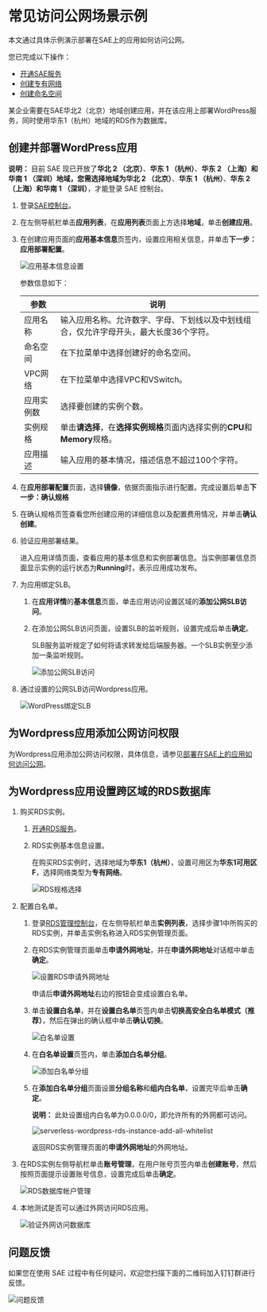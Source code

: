 # 常见访问公网场景示例

本文通过具体示例演示部署在SAE上的应用如何访问公网。

您已完成以下操作：

-   [开通SAE服务](https://help.aliyun.com/document_detail/87739.html)
-   [创建专有网络](/cn.zh-CN/专有网络和交换机/使用专有网络.md)
-   [创建命名空间](/cn.zh-CN/快速入门/准备工作.md)

某企业需要在SAE华北2（北京）地域创建应用，并在该应用上部署WordPress服务，同时使用华东1（杭州）地域的RDS作为数据库。

## 创建并部署WordPress应用

**说明：** 目前 SAE 现已开放了**华北 2 （北京）**、**华东 1 （杭州）**、**华东 2 （上海）**和**华南 1 （深圳）**地域，您需选择地域为**华北 2 （北京）**、**华东 1 （杭州）**、**华东 2 （上海）**和**华南 1 （深圳）**，才能登录 SAE 控制台。

1.  登录[SAE控制台](https://sae.console.aliyun.com)。

2.  在左侧导航栏单击**应用列表**，在**应用列表**页面上方选择**地域**，单击**创建应用**。

3.  在创建应用页面的**应用基本信息**页签内，设置应用相关信息，并单击**下一步：应用部署配置**。

    ![应用基本信息设置](https://static-aliyun-doc.oss-accelerate.aliyuncs.com/assets/img/zh-CN/1369788951/p60491.png)

    参数信息如下：

    |参数|说明|
    |--|--|
    |应用名称|输入应用名称。允许数字、字母、下划线以及中划线组合，仅允许字母开头，最大长度36个字符。|
    |命名空间|在下拉菜单中选择创建好的命名空间。|
    |VPC网络|在下拉菜单中选择VPC和VSwitch。|
    |应用实例数|选择要创建的实例个数。|
    |实例规格|单击**请选择**，在**选择实例规格**页面内选择实例的**CPU**和**Memory**规格。|
    |应用描述|输入应用的基本情况，描述信息不超过100个字符。|

4.  在**应用部署配置**页面，选择**镜像**，依据页面指示进行配置。完成设置后单击**下一步：确认规格**

5.  在确认规格页签查看您所创建应用的详细信息以及配置费用情况，并单击**确认创建**。

6.  验证应用部署结果。

    进入应用详情页面，查看应用的基本信息和实例部署信息。当实例部署信息页面显示实例的运行状态为**Running**时，表示应用成功发布。

7.  为应用绑定SLB。

    1.  在**应用详情**的**基本信息**页面，单击应用访问设置区域的**添加公网SLB访问**。

    2.  在添加公网SLB访问页面，设置SLB的监听规则，设置完成后单击**确定**。

        SLB服务监听规定了如何将请求转发给后端服务器。一个SLB实例至少添加一条监听规则。

        ![添加公网SLB访问](https://static-aliyun-doc.oss-accelerate.aliyuncs.com/assets/img/zh-CN/5044339161/p56823.png)

8.  通过设置的公网SLB访问Wordpress应用。

    ![WordPress绑定SLB](https://aliware-images.oss-cn-hangzhou.aliyuncs.com/edas/EDAS-Serverless/serverless-wordpress-app-login-SLB.png)


## 为Wordpress应用添加公网访问权限

为Wordpress应用添加公网访问权限，具体信息，请参见[部署在SAE上的应用如何访问公网](/cn.zh-CN/最佳实践/应用访问公网/部署在SAE上的应用如何访问公网.md)。

## 为Wordpress应用设置跨区域的RDS数据库

1.  购买RDS实例。

    1.  [开通RDS服务](/cn.zh-CN/快速入门/RDS实例购买指南.md)。

    2.  RDS实例基本信息设置。

        在购买RDS实例时，选择地域为**华东1（杭州）**，设置可用区为**华东1可用区F**，选择网络类型为**专有网络**。

        ![RDS规格选择](https://aliware-images.oss-cn-hangzhou.aliyuncs.com/edas/EDAS-Serverless/serverless-wordpress-rds-login.png)

2.  配置白名单。

    1.  登录[RDS管理控制台](https://rdsnext.console.aliyun.com)，在左侧导航栏单击**实例列表**，选择步骤1中所购买的RDS实例，并单击实例名称进入RDS实例管理页面。

    2.  在RDS实例管理页面单击**申请外网地址**，并在**申请外网地址**对话框中单击**确定**。

        ![设置RDS申请外网地址](https://aliware-images.oss-cn-hangzhou.aliyuncs.com/edas/EDAS-Serverless/serverless-wordpress-rds-instance-detail.png)

        申请后**申请外网地址**右边的按钮会变成设置白名单。

    3.  单击**设置白名单**，并在**设置白名单**页签内单击**切换高安全白名单模式（推荐）**，然后在弹出的确认框中单击**确认切换**。

        ![白名单设置](https://aliware-images.oss-cn-hangzhou.aliyuncs.com/edas/EDAS-Serverless/serverless-wordpress-rds-instance-advanced-whitelist.png)

    4.  在**白名单设置**页签内，单击**添加白名单分组**。

        ![添加白名单分组](https://aliware-images.oss-cn-hangzhou.aliyuncs.com/edas/EDAS-Serverless/serverless-wordpress-rds-instance-add-whitelist.png)

    5.  在**添加白名单分组**页面设置**分组名称**和**组内白名单**，设置完毕后单击**确定**。

        **说明：** 此处设置组内白名单为0.0.0.0/0，即允许所有的外网都可访问。

        ![serverless-wordpress-rds-instance-add-all-whitelist](https://static-aliyun-doc.oss-accelerate.aliyuncs.com/assets/img/zh-CN/0884339161/p267881.png)

        返回RDS实例管理页面的**申请外网地址**的外网地址。

3.  在RDS实例左侧导航栏单击**账号管理**，在用户账号页签内单击**创建账号**，然后按照页面提示设置账号信息，设置完成后单击**确定**。

    ![RDS数据库帐户管理](https://aliware-images.oss-cn-hangzhou.aliyuncs.com/edas/EDAS-Serverless/serverless-wordpress-rds-instance-account.png)

4.  本地测试是否可以通过外网访问RDS应用。

    ![验证外网访问数据库](https://aliware-images.oss-cn-hangzhou.aliyuncs.com/edas/EDAS-Serverless/serverless-wordpress-rds-instance-access.png)


## 问题反馈

如果您在使用 SAE 过程中有任何疑问，欢迎您扫描下面的二维码加入钉钉群进行反馈。

![问题反馈](https://aliware-images.oss-cn-hangzhou.aliyuncs.com/edas/EDAS-Serverless/Serverless-client-group.png)

